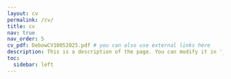 ```yaml
---
layout: cv
permalink: /cv/
title: cv
nav: true
nav_order: 5
cv_pdf: DebowCV10052025.pdf # you can also use external links here
description: This is a description of the page. You can modify it in '_pages/cv.md'. You can also change or remove the top pdf download button.
toc:
  sidebar: left
---
```

